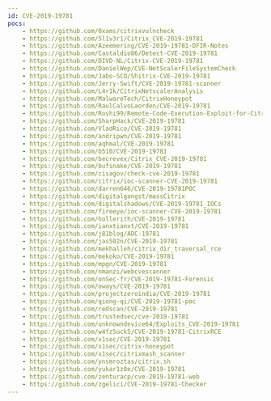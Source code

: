```yaml
---
id: CVE-2019-19781
pocs:
    - https://github.com/0xams/citrixvulncheck
    - https://github.com/5l1v3r1/Citrix_CVE-2019-19781
    - https://github.com/Azeemering/CVE-2019-19781-DFIR-Notes
    - https://github.com/Castaldio86/Detect-CVE-2019-19781
    - https://github.com/DIVD-NL/Citrix-CVE-2019-19781
    - https://github.com/DanielWep/CVE-NetScalerFileSystemCheck
    - https://github.com/Jabo-SCO/Shitrix-CVE-2019-19781
    - https://github.com/Jerry-Swift/CVE-2019-19781-scanner
    - https://github.com/L4r1k/CitrixNetscalerAnalysis
    - https://github.com/MalwareTech/CitrixHoneypot
    - https://github.com/RaulCalvoLaorden/CVE-2019-19781
    - https://github.com/Roshi99/Remote-Code-Execution-Exploit-for-Citrix-Application-Delivery-Controller-and-Citrix-Gateway-CVE-201
    - https://github.com/SharpHack/CVE-2019-19781
    - https://github.com/VladRico/CVE-2019-19781
    - https://github.com/andripwn/CVE-2019-19781
    - https://github.com/aqhmal/CVE-2019-19781
    - https://github.com/b510/CVE-2019-19781
    - https://github.com/becrevex/Citrix_CVE-2019-19781
    - https://github.com/bufsnake/CVE-2019-19781
    - https://github.com/cisagov/check-cve-2019-19781
    - https://github.com/citrix/ioc-scanner-CVE-2019-19781
    - https://github.com/darren646/CVE-2019-19781POC
    - https://github.com/digitalgangst/massCitrix
    - https://github.com/digitalshadows/CVE-2019-19781_IOCs
    - https://github.com/fireeye/ioc-scanner-CVE-2019-19781
    - https://github.com/hollerith/CVE-2019-19781
    - https://github.com/ianxtianxt/CVE-2019-19781
    - https://github.com/j81blog/ADC-19781
    - https://github.com/jas502n/CVE-2019-19781
    - https://github.com/mekhalleh/citrix_dir_traversal_rce
    - https://github.com/mekoko/CVE-2019-19781
    - https://github.com/mpgn/CVE-2019-19781
    - https://github.com/nmanzi/webcvescanner
    - https://github.com/onSec-fr/CVE-2019-19781-Forensic
    - https://github.com/oways/CVE-2019-19781
    - https://github.com/projectzeroindia/CVE-2019-19781
    - https://github.com/qiong-qi/CVE-2019-19781-poc
    - https://github.com/redscan/CVE-2019-19781
    - https://github.com/trustedsec/cve-2019-19781
    - https://github.com/unknowndevice64/Exploits_CVE-2019-19781
    - https://github.com/w4fz5uck5/CVE-2019-19781-CitrixRCE
    - https://github.com/x1sec/CVE-2019-19781
    - https://github.com/x1sec/citrix-honeypot
    - https://github.com/x1sec/citrixmash_scanner
    - https://github.com/ynsmroztas/citrix.sh
    - https://github.com/yukar1z0e/CVE-2019-19781
    - https://github.com/zenturacp/cve-2019-19781-web
    - https://github.com/zgelici/CVE-2019-19781-Checker
---
```

